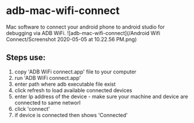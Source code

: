 # adb-mac-wifi-connect
Mac software to connect your android phone to android studio for debugging via ADB WiFi.
![adb-mac-wifi-connect](/Android Wifi Connect/Screenshot 2020-05-05 at 10.22.56 PM.png)
## Steps use:
  1. copy 'ADB WiFi connect.app' file to your computer
  2. run 'ADB WiFi connect.app'
  3. enter path where adb executable file exist
  4. click refresh to load available connected devices
  5. enter Ip address of the device - make sure your machine and device are connected to same networl
  6. click 'connect'
  7. if device is connected then shows 'Connected'
